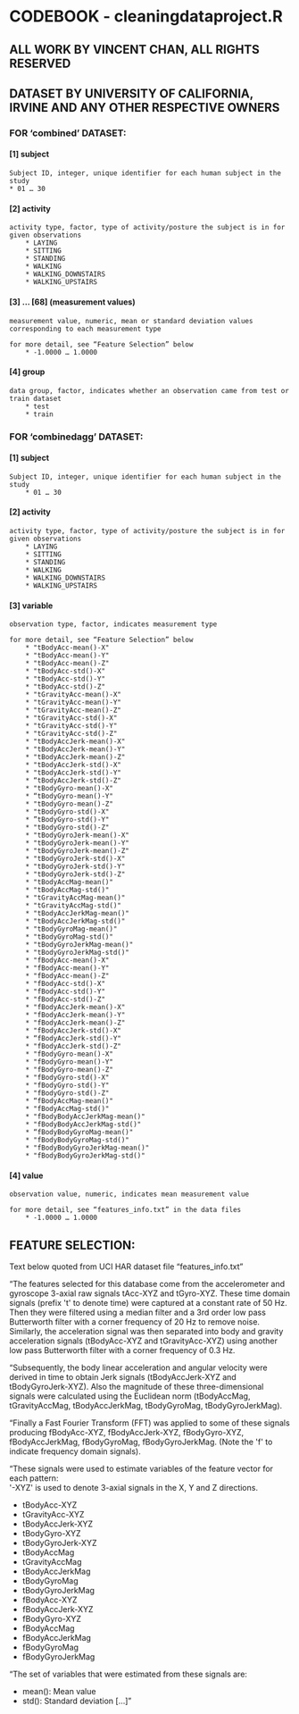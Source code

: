 # CODEBOOK - cleaningdataproject.R

## ALL WORK BY VINCENT CHAN, ALL RIGHTS RESERVED
## DATASET BY UNIVERSITY OF CALIFORNIA, IRVINE AND ANY OTHER RESPECTIVE OWNERS

### FOR ‘combined’ DATASET:

#### [1] subject
	Subject ID, integer, unique identifier for each human subject in the study
	* 01 … 30
#### [2] activity
	activity type, factor, type of activity/posture the subject is in for given observations
		* LAYING
		* SITTING
		* STANDING
		* WALKING
		* WALKING_DOWNSTAIRS
		* WALKING_UPSTAIRS

#### [3] … \[68\] (measurement values)
	measurement value, numeric, mean or standard deviation values corresponding to each measurement type
	
	for more detail, see “Feature Selection” below
		* -1.0000 … 1.0000

#### [4] group
	data group, factor, indicates whether an observation came from test or train dataset
		* test
		* train

### FOR ‘combinedagg’ DATASET:

#### [1] subject
	Subject ID, integer, unique identifier for each human subject in the study
		* 01 … 30
#### [2] activity
	activity type, factor, type of activity/posture the subject is in for given observations
		* LAYING
		* SITTING
		* STANDING
		* WALKING
		* WALKING_DOWNSTAIRS
		* WALKING_UPSTAIRS

#### [3] variable
	observation type, factor, indicates measurement type
	
	for more detail, see “Feature Selection” below
		* "tBodyAcc-mean()-X"
		* "tBodyAcc-mean()-Y"
		* "tBodyAcc-mean()-Z"
		* "tBodyAcc-std()-X"
		* "tBodyAcc-std()-Y"
		* "tBodyAcc-std()-Z"
		* "tGravityAcc-mean()-X"
		* "tGravityAcc-mean()-Y"
		* "tGravityAcc-mean()-Z"
		* "tGravityAcc-std()-X"
		* "tGravityAcc-std()-Y"
		* "tGravityAcc-std()-Z"
		* "tBodyAccJerk-mean()-X"
		* "tBodyAccJerk-mean()-Y"
		* "tBodyAccJerk-mean()-Z"
		* "tBodyAccJerk-std()-X"       
		* "tBodyAccJerk-std()-Y"
		* “tBodyAccJerk-std()-Z"       
		* "tBodyGyro-mean()-X"
		* “tBodyGyro-mean()-Y"         
		* "tBodyGyro-mean()-Z"
		* "tBodyGyro-std()-X"          
		* ”tBodyGyro-std()-Y"
		* "tBodyGyro-std()-Z"          
		* "tBodyGyroJerk-mean()-X"
		* "tBodyGyroJerk-mean()-Y"     
		* "tBodyGyroJerk-mean()-Z"
		* "tBodyGyroJerk-std()-X"
		* "tBodyGyroJerk-std()-Y"
		* "tBodyGyroJerk-std()-Z"
		* "tBodyAccMag-mean()"
		* "tBodyAccMag-std()"          
		* "tGravityAccMag-mean()"
		* "tGravityAccMag-std()"       
		* "tBodyAccJerkMag-mean()"
		* "tBodyAccJerkMag-std()"      
		* "tBodyGyroMag-mean()"
		* "tBodyGyroMag-std()"         
		* "tBodyGyroJerkMag-mean()"
		* "tBodyGyroJerkMag-std()"     
		* "fBodyAcc-mean()-X"
		* "fBodyAcc-mean()-Y"          
		* "fBodyAcc-mean()-Z"
		* "fBodyAcc-std()-X"           
		* "fBodyAcc-std()-Y"
		* "fBodyAcc-std()-Z"           
		* "fBodyAccJerk-mean()-X"
		* "fBodyAccJerk-mean()-Y"      
		* "fBodyAccJerk-mean()-Z"
		* "fBodyAccJerk-std()-X"       
		* “fBodyAccJerk-std()-Y"
		* "fBodyAccJerk-std()-Z"       
		* "fBodyGyro-mean()-X"
		* "fBodyGyro-mean()-Y"         
		* "fBodyGyro-mean()-Z"
		* "fBodyGyro-std()-X"          
		* "fBodyGyro-std()-Y"
		* "fBodyGyro-std()-Z"          
		* “fBodyAccMag-mean()"
		* "fBodyAccMag-std()"          
		* "fBodyBodyAccJerkMag-mean()"
		* "fBodyBodyAccJerkMag-std()"  
		* “fBodyBodyGyroMag-mean()" 
		* "fBodyBodyGyroMag-std()"
		* "fBodyBodyGyroJerkMag-mean()"
		* "fBodyBodyGyroJerkMag-std()"
#### [4] value
	observation value, numeric, indicates mean measurement value
	
	for more detail, see “features_info.txt” in the data files
		* -1.0000 … 1.0000

## FEATURE SELECTION:
Text below quoted from UCI HAR dataset file “features_info.txt”

“The features selected for this database come from the accelerometer and gyroscope 3-axial raw signals tAcc-XYZ and tGyro-XYZ. These time domain signals (prefix 't' to denote time) were captured at a constant rate of 50 Hz. Then they were filtered using a median filter and a 3rd order low pass Butterworth filter with a corner frequency of 20 Hz to remove noise. Similarly, the acceleration signal was then separated into body and gravity acceleration signals (tBodyAcc-XYZ and tGravityAcc-XYZ) using another low pass Butterworth filter with a corner frequency of 0.3 Hz. 

“Subsequently, the body linear acceleration and angular velocity were derived in time to obtain Jerk signals (tBodyAccJerk-XYZ and tBodyGyroJerk-XYZ). Also the magnitude of these three-dimensional signals were calculated using the Euclidean norm (tBodyAccMag, tGravityAccMag, tBodyAccJerkMag, tBodyGyroMag, tBodyGyroJerkMag). 

“Finally a Fast Fourier Transform (FFT) was applied to some of these signals producing fBodyAcc-XYZ, fBodyAccJerk-XYZ, fBodyGyro-XYZ, fBodyAccJerkMag, fBodyGyroMag, fBodyGyroJerkMag. (Note the 'f' to indicate frequency domain signals). 

“These signals were used to estimate variables of the feature vector for each pattern:  
'-XYZ' is used to denote 3-axial signals in the X, Y and Z directions.

* tBodyAcc-XYZ
* tGravityAcc-XYZ
* tBodyAccJerk-XYZ
* tBodyGyro-XYZ
* tBodyGyroJerk-XYZ
* tBodyAccMag
* tGravityAccMag
* tBodyAccJerkMag
* tBodyGyroMag
* tBodyGyroJerkMag
* fBodyAcc-XYZ
* fBodyAccJerk-XYZ
* fBodyGyro-XYZ
* fBodyAccMag
* fBodyAccJerkMag
* fBodyGyroMag
* fBodyGyroJerkMag

“The set of variables that were estimated from these signals are: 

* mean(): Mean value
* std(): Standard deviation […]”
